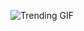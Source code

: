 ![Trending GIF](https://media2.giphy.com/media/v1.Y2lkPThiYjIxNzcyOWc5enowbmFwYjVodDhzZ21zNGxzdzV1NmNlODlsY2Vxb3k4M3R6OCZlcD12MV9naWZzX3NlYXJjaCZjdD1n/2jMtpIi8mhE8ctiMtK/giphy.gif)
